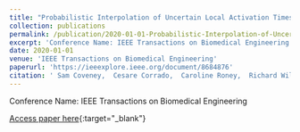 ```yaml
---
title: "Probabilistic Interpolation of Uncertain Local Activation Times on Human Atrial Manifolds"
collection: publications
permalink: /publication/2020-01-01-Probabilistic-Interpolation-of-Uncertain-Local-Activation-Times-on-Human-Atrial-Manifolds
excerpt: 'Conference Name: IEEE Transactions on Biomedical Engineering'
date: 2020-01-01
venue: 'IEEE Transactions on Biomedical Engineering'
paperurl: 'https://ieeexplore.ieee.org/document/8684876'
citation: ' Sam Coveney,  Cesare Corrado,  Caroline Roney,  Richard Wilkinson,  Jeremy Oakley,  Finn Lindgren,  Steven Williams,  Mark O’Neill,  Steven Niederer,  Richard Clayton, &quot;Probabilistic Interpolation of Uncertain Local Activation Times on Human Atrial Manifolds.&quot; IEEE Transactions on Biomedical Engineering, 2020.'
---
```

Conference Name: IEEE Transactions on Biomedical Engineering

[Access paper here](https://ieeexplore.ieee.org/document/8684876){:target="_blank"}
